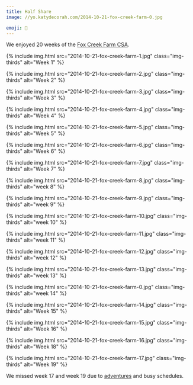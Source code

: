 ```yaml
---
title: Half Share
image: //yo.katydecorah.com/2014-10-21-fox-creek-farm-0.jpg

emoji: 🌽
---
```


We enjoyed 20 weeks of the [Fox Creek Farm CSA](http://www.foxcreekfarmcsa.com/).

<div class="photos">

{% include img.html src="2014-10-21-fox-creek-farm-1.jpg" class="img-thirds" alt="Week 1" %}

{% include img.html src="2014-10-21-fox-creek-farm-2.jpg" class="img-thirds" alt="Week 2" %}

{% include img.html src="2014-10-21-fox-creek-farm-3.jpg" class="img-thirds" alt="Week 3" %}

{% include img.html src="2014-10-21-fox-creek-farm-4.jpg" class="img-thirds" alt="Week 4" %}

{% include img.html src="2014-10-21-fox-creek-farm-5.jpg" class="img-thirds" alt="Week 5" %}

{% include img.html src="2014-10-21-fox-creek-farm-6.jpg" class="img-thirds" alt="Week 6" %}

{% include img.html src="2014-10-21-fox-creek-farm-7.jpg" class="img-thirds" alt="Week 7" %}

{% include img.html src="2014-10-21-fox-creek-farm-8.jpg" class="img-thirds" alt="week 8" %}

{% include img.html src="2014-10-21-fox-creek-farm-9.jpg" class="img-thirds" alt="week 9" %}

{% include img.html src="2014-10-21-fox-creek-farm-10.jpg" class="img-thirds" alt="week 10" %}

{% include img.html src="2014-10-21-fox-creek-farm-11.jpg" class="img-thirds" alt="week 11" %}

{% include img.html src="2014-10-21-fox-creek-farm-12.jpg" class="img-thirds" alt="week 12" %}

{% include img.html src="2014-10-21-fox-creek-farm-13.jpg" class="img-thirds" alt="week 13" %}

{% include img.html src="2014-10-21-fox-creek-farm-0.jpg" class="img-thirds" alt="week 14" %}

{% include img.html src="2014-10-21-fox-creek-farm-14.jpg" class="img-thirds" alt="Week 15" %}

{% include img.html src="2014-10-21-fox-creek-farm-15.jpg" class="img-thirds" alt="Week 16" %}

{% include img.html src="2014-10-21-fox-creek-farm-16.jpg" class="img-thirds" alt="Week 18" %}

{% include img.html src="2014-10-21-fox-creek-farm-17.jpg" class="img-thirds" alt="Week 19" %}

</div>

We missed week 17 and week 19 due to [adventures](/adventures/2014/10/03/rhode-island/) and busy schedules.
